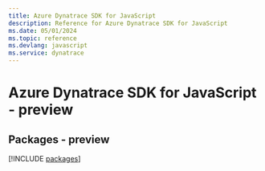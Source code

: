 ```yaml
---
title: Azure Dynatrace SDK for JavaScript
description: Reference for Azure Dynatrace SDK for JavaScript
ms.date: 05/01/2024
ms.topic: reference
ms.devlang: javascript
ms.service: dynatrace
---
```

# Azure Dynatrace SDK for JavaScript - preview
## Packages - preview
[!INCLUDE [packages](dynatrace-index.md)]
